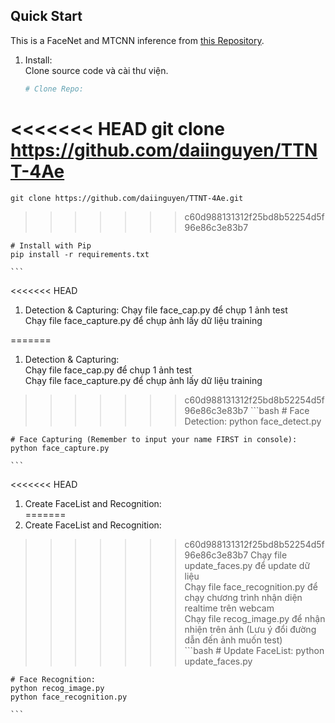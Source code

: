 ## **Quick Start**
This is a FaceNet and MTCNN inference from [this Repository](https://github.com/timesler/facenet-pytorch).
1. Install:  
    Clone source code và cài thư viện.  
    
    ```bash
    # Clone Repo:
<<<<<<< HEAD
    git clone https://github.com/daiinguyen/TTNT-4Ae
=======
    git clone https://github.com/daiinguyen/TTNT-4Ae.git
>>>>>>> c60d988131312f25bd8b52254d5f96e86c3e83b7
    
    # Install with Pip
    pip install -r requirements.txt

    ```
<<<<<<< HEAD
1. Detection & Capturing:
    Chạy file face_cap.py để chụp 1 ảnh test  
    Chạy file face_capture.py để chụp ảnh lấy dữ liệu training  
  

=======
1. Detection & Capturing:  
    Chạy file face_cap.py để chụp 1 ảnh test  
    Chạy file face_capture.py để chụp ảnh lấy dữ liệu training  
    
>>>>>>> c60d988131312f25bd8b52254d5f96e86c3e83b7
    ```bash
    # Face Detection:
    python face_detect.py
    
    # Face Capturing (Remember to input your name FIRST in console):
    python face_capture.py

    ```
<<<<<<< HEAD
1. Create FaceList and Recognition:  
=======
1. Create FaceList and Recognition:
>>>>>>> c60d988131312f25bd8b52254d5f96e86c3e83b7
    Chạy file update_faces.py để update dữ liệu  
    Chạy file face_recognition.py để chạy chương trình nhận diện realtime trên webcam  
    Chạy file recog_image.py để nhận nhiện trên ảnh (Lưu ý đổi đường dẫn đến ảnh muốn test)  
    ```bash
    # Update FaceList:
    python update_faces.py
    
    # Face Recognition:
    python recog_image.py
    python face_recognition.py

    ```
